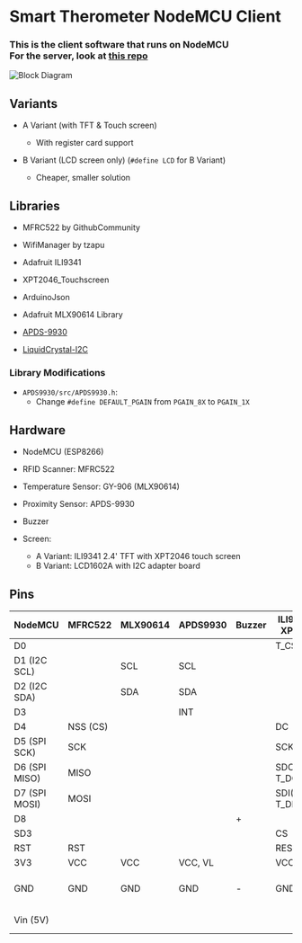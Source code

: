 # Smart Therometer NodeMCU Client

### This is the client software that runs on NodeMCU<br>For the server, look at [this repo](https://github.com/YiPrograms/SmartThermometer-Server)

![Block Diagram](https://i.imgur.com/8c5KQPW.png)

## Variants
- A Variant (with TFT & Touch screen)
	- With register card support
	
- B Variant (LCD screen only) (`#define LCD` for B Variant)
	- Cheaper, smaller solution

## Libraries

- MFRC522 by GithubCommunity
- WifiManager by tzapu
- Adafruit ILI9341
- XPT2046_Touchscreen
- ArduinoJson
- Adafruit MLX90614 Library

- [APDS-9930](https://github.com/Depau/APDS9930)
- [LiquidCrystal-I2C](https://github.com/fdebrabander/Arduino-LiquidCrystal-I2C-library)

### Library Modifications
- `APDS9930/src/APDS9930.h`:
	- Change `#define DEFAULT_PGAIN` from `PGAIN_8X` to `PGAIN_1X`
	
	
## Hardware

- NodeMCU (ESP8266)
- RFID Scanner: MFRC522
- Temperature Sensor: GY-906 (MLX90614)
- Proximity Sensor: APDS-9930
- Buzzer

- Screen:
	- A Variant: ILI9341 2.4' TFT with XPT2046 touch screen
	- B Variant: LCD1602A with I2C adapter board
	

## Pins

| NodeMCU | MFRC522 | MLX90614 | APDS9930 | Buzzer | ILI9341 w/ XPT2046 | LCD1602 I2C |
|---------|---------|----------|----------|--------|--------------------|-------------|
|	D0		|		|			|			|		|T_CS				|				|
|	D1 (I2C SCL)|	|SCL		|SCL		|		|					|SCL			|
|	D2 (I2C SDA)|	|SDA		|SDA		|		|					|SDA			|
|	D3		|		|			|INT		|		|					|				|
|	D4		|NSS (CS)|			|			|		|DC					|				|
|	D5 (SPI SCK)|SCK|			|			|		|SCK, T_CLK			|				|
|	D6 (SPI MISO)|MISO|			|			|		|SDO(MISO), T_DO	|				|
|	D7 (SPI MOSI)|MOSI|			|			|		|SDI(MOSI), T_DIN	|				|
|	D8		|		|			|			|	+	|					|				|
|	SD3		|		|			|			|		|CS					|				|
|	RST		|RST	|			|			|		|RESET				|				|
|	3V3		|VCC	|VCC		|VCC, VL	|		|VCC, LED			|VCC			|
|	GND		|GND	|GND		|GND		|	-	|GND				|GND, LCD1602: K|
|	Vin (5V)|		|			|			|		|					|LCD1602: VDD, A|

